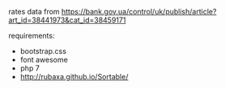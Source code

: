 rates data from https://bank.gov.ua/control/uk/publish/article?art_id=38441973&cat_id=38459171

requirements:
* bootstrap.css
* font awesome
* php 7
* http://rubaxa.github.io/Sortable/
